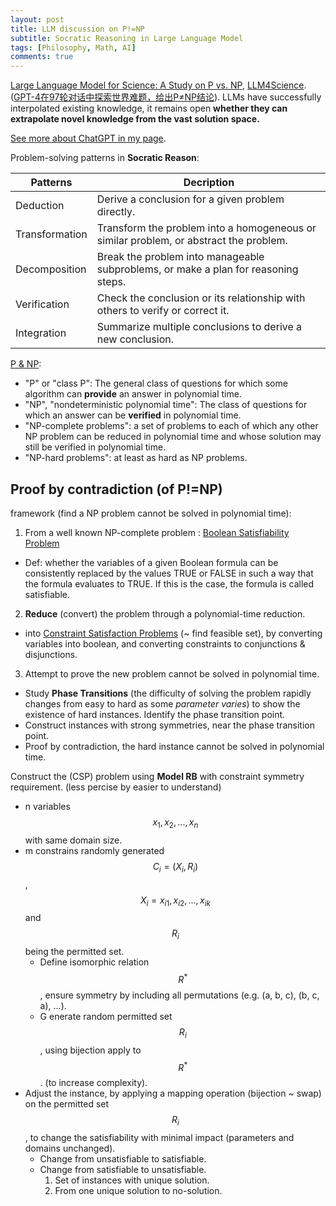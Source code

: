 ```yaml
---
layout: post
title: LLM discussion on P!=NP
subtitle: Socratic Reasoning in Large Language Model
tags: [Philosophy, Math, AI]
comments: true
---
```


[Large Language Model for Science: A Study on P vs. NP](https://arxiv.org/pdf/2309.05689.pdf), [LLM4Science](https://github.com/microsoft/LMOps/tree/main/LLM4Science). ([GPT-4在97轮对话中探索世界难题，给出P≠NP结论](https://mp.weixin.qq.com/s/BTePI71LOq7kwjMwzdtypw)).
LLMs have successfully interpolated existing knowledge, it remains open **whether they can extrapolate novel knowledge from the vast solution space.**

[See more about ChatGPT in my page](/Math/chatgpt).

Problem-solving patterns in **Socratic Reason**:

| Patterns | Decription |
|----------|------------|
| Deduction | Derive a conclusion for a given problem directly.|
| Transformation | Transform the problem into a homogeneous or similar problem, or abstract the problem. |
| Decomposition | Break the problem into manageable subproblems, or make a plan for reasoning steps. |
| Verification | Check the conclusion or its relationship with others to verify or correct it. |
| Integration | Summarize multiple conclusions to derive a new conclusion. |

[P & NP](https://en.wikipedia.org/wiki/P_versus_NP_problem):

* "P" or "class P": The general class of questions for which some algorithm can **provide** an answer in polynomial time.
* "NP", "nondeterministic polynomial time": The class of questions for which an answer can be **verified** in polynomial time.
* "NP-complete problems": a set of problems to each of which any other NP problem can be reduced in polynomial time and whose solution may still be verified in polynomial time.
* "NP-hard problems": at least as hard as NP problems.



## Proof by contradiction (of P!=NP)

framework (find a NP problem cannot be solved in polynomial time):

1. From a well known NP-complete problem : [Boolean Satisfiability Problem](https://en.wikipedia.org/wiki/Boolean_satisfiability_problem)
  * Def: whether the variables of a given Boolean formula can be consistently replaced by the values TRUE or FALSE in such a way that the formula evaluates to TRUE. If this is the case, the formula is called satisfiable.
2. **Reduce** (convert) the problem through a polynomial-time reduction.
  * into [Constraint Satisfaction Problems](https://en.wikipedia.org/wiki/Constraint_satisfaction_problem) (~ find feasible set), by converting variables into boolean, and converting constraints to conjunctions & disjunctions.
3. Attempt to prove the new problem cannot be solved in polynomial time.
  * Study **Phase Transitions** (the difficulty of solving the problem rapidly changes from easy to hard as some *parameter varies*) to show the existence of hard instances. Identify the phase transition point.
  * Construct instances with strong symmetries, near the phase transition point.
  * Proof by contradiction, the hard instance cannot be solved in polynomial time.

Construct the (CSP) problem using **Model RB** with constraint symmetry requirement. (<n>less percise by easier to understand</n>)

* n variables $${x_{1}, x_{2}, ..., x_{n}}$$ with same domain size.
* m constrains randomly generated $$C_{i} = (X_{i}, R_{i})$$, $$X_{i} = {x_{i1}, x_{i2}, ..., x_{ik}}$$ and $$R_{i}$$ being the permitted set.
  * Define isomorphic relation $$R^{*}$$, ensure symmetry by including all permutations (e.g. (a, b, c), (b, c, a), ...).
  * G enerate random permitted set $$R_{i}$$, using bijection apply to $$R^{*}$$. (to increase complexity).
* Adjust the instance, by applying a mapping operation (bijection ~ swap) on the permitted set $$R_{i}$$, to change the satisfiability with minimal impact (parameters and domains unchanged).
  * Change from unsatisfiable to satisfiable.
  * Change from satisfiable to unsatisfiable.
    1. Set of instances with unique solution.
    2. From one unique solution to no-solution.
